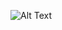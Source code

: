
![Alt Text](https://media0.giphy.com/media/3o7WIQnDdXNKbHavv2/giphy.gif?cid=ecf05e47l35w2agxw9agvyfhjlzlpoxnvfrcbew40wyv9ro3&rid=giphy.gif&ct=g)
